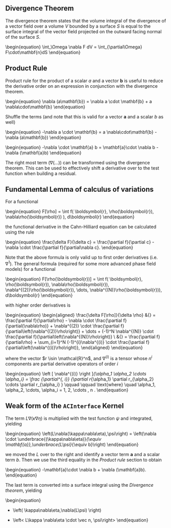 ## Divergence Theorem

The divergence theorem states that the volume integral of the divergence of a
vector field over a volume $V$ bounded by a surface $S$ is equal to the surface
integral of the vector field projected on the outward facing normal of the
surface $S$.

\begin{equation}
\int_\Omega \nabla F dV = \int_{\partial\Omega} F\cdot\mathbf{n}dS
\end{equation}

## Product Rule

Product rule for the product of a scalar $a$ and a vector $\mathbf{b}$ is useful
to reduce the derivative order on an expression in conjunction with the
divergence theorem.

\begin{equation}
\nabla (a\mathbf{b}) = \nabla a \cdot \mathbf{b} + a \nabla\cdot\mathbf{b}
\end{equation}

Shuffle the terms (and note that this is valid for a vector $\mathbf{a}$ and a
scalar $b$ as well)

\begin{equation}
-\nabla a \cdot \mathbf{b}  =  a \nabla\cdot\mathbf{b} - \nabla (a\mathbf{b})
\end{equation}

\begin{equation}
-\nabla \cdot \mathbf{a} b  = \mathbf{a}\cdot \nabla b - \nabla (\mathbf{a}b)
\end{equation}

The right most term ($\nabla(\dots)$) can be transformed using the divergence
theorem. This can be used to effectively shift a derivative over to the test
function when building a residual.

## Fundamental Lemma of calculus of variations

For a functional

\begin{equation}
F[\rho] = \int f( \boldsymbol{r}, \rho(\boldsymbol{r}), \nabla\rho(\boldsymbol{r}) )\, d\boldsymbol{r}
\end{equation}

the functional derivative in the Cahn-Hilliard equation can be calculated using
the rule

\begin{equation}
\frac{\delta F}{\delta c} = \frac{\partial f}{\partial c} - \nabla \cdot \frac{\partial f}{\partial\nabla c}.
\end{equation}

Note that the above formula is only valid up to first order derivatives (i.e.
$\nabla^1$). The general formula (required for some more advanced phase field
models) for a functional

\begin{equation}
F[\rho(\boldsymbol{r})] = \int f( \boldsymbol{r}, \rho(\boldsymbol{r}), \nabla\rho(\boldsymbol{r}), \nabla^{(2)}\rho(\boldsymbol{r}), \dots, \nabla^{(N)}\rho(\boldsymbol{r}))\, d\boldsymbol{r}
\end{equation}

with higher order derivatives is

\begin{equation}
\begin{aligned}
\frac{\delta F[\rho]}{\delta \rho} &{} = \frac{\partial f}{\partial\rho} - \nabla \cdot \frac{\partial f}{\partial(\nabla\rho)} + \nabla^{(2)} \cdot \frac{\partial f}{\partial\left(\nabla^{(2)}\rho\right)} + \dots + (-1)^N \nabla^{(N)} \cdot \frac{\partial f}{\partial\left(\nabla^{(N)}\rho\right)} \\
&{} =   \frac{\partial f}{\partial\rho} + \sum_{i=1}^N (-1)^{i}\nabla^{(i)} \cdot \frac{\partial f}{\partial\left(\nabla^{(i)}\rho\right)},
\end{aligned}
\end{equation}

where the vector $r \isin \mathcal{R}^n$, and $\nabla^{(i)}$ is a tensor whose
$n^i$ components are partial derivative operators of order $i$

\begin{equation}
\left [ \nabla^{(i)} \right ]_{\alpha_1 \alpha_2 \cdots \alpha_i} = \frac {\partial^{\, i}} {\partial r_{\alpha_1}  \partial r_{\alpha_2} \cdots \partial r_{\alpha_i} } \qquad \qquad \text{where} \quad  \alpha_1, \alpha_2, \cdots, \alpha_i = 1, 2, \cdots , n .
\end{equation}

## Weak form of the `ACInterface` Kernel

The term $L\nabla(\kappa\nabla\eta)$ is multiplied with the test function $\psi$
and integrated, yielding

\begin{equation}
\left(L\nabla(\kappa\nabla\eta),\psi\right) = \left(\nabla \cdot \underbrace{(\kappa\nabla\eta)}_{\equiv \mathbf{a}},\underbrace{L\psi}_{\equiv b}\right)
\end{equation}

we moved the $L$ over to the right and identify a vector term $\mathbf{a}$ and a
scalar term $b$. Then we use the third equality in the _Product rule_ section to
obtain

\begin{equation}
-\mathbf{a}\cdot \nabla b + \nabla (\mathbf{a}b).
\end{equation}

The last term is converted into a surface integral using the _Divergence
theorem_, yielding

\begin{equation}
- \left( \kappa\nabla\eta,\nabla(L\psi) \right)
+ \left< L\kappa \nabla\eta \cdot \vec n, \psi\right>
\end{equation}

